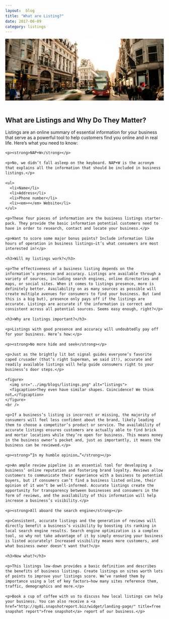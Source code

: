 ```yaml
---
layout:  blog
title: "What are Listing?"
date: 2017-06-09
category: listings
---
```


<div class="row">
  <div class="col-sm-12">
    <img src="img/blogs/whatarelistings.png" alt="what are listings" width="890px">
  </div>
</div>
<br />

<div class="row">
  <div class="col-sm-12">
    <h2>What are Listings and Why Do They Matter?</h2>
  </div>
</div>

<div class="row">
  <div class="col-sm-12">
    <p>Listings are an online summary of essential information for your business that serve as a powerful tool to help customers find you online and in real life. Here’s what you need to know:</p>

    <p><strong>NAP+W</strong></p>

    <p>No, we didn’t fall asleep on the keyboard. NAP+W is the acronym that explains all the information that should be included in business listings.</p>

    <ul>
      <li>Name</li>
      <li>Address</li>
      <li>Phone number</li>
      <li><em>+</em> Website</li>
    </ul>

    <p>These four pieces of information are the business listings starter-pack. They provide the basic information potential customers need to have in order to research, contact and locate your business.</p>

    <p>Want to score some major bonus points? Include information like hours of operation in business listings—it’s what consumers are most interested in!</p>

    <h3>Will my listings work?</h3>

    <p>The effectiveness of a business listing depends on the information’s presence and accuracy. Listings are available through a variety of sources, including search engines, online directories and maps, or social sites. When it comes to listings presence, more is definitely better. Availability on as many sources as possible will create multiple avenues for consumers to find your business. But (and this is a big but), presence only pays off if the listings are accurate. Listings are accurate if the information is correct and consistent across all potential sources. Seems easy enough, right?</p>

    <h3>Why are listings important?</h3>

    <p>Listings with good presence and accuracy will undoubtedly pay off for your business. Here’s how:</p>

    <p><strong>No more hide and seek</strong></p>

    <p>Just as the brightly lit bat signal guides everyone’s favorite caped crusader (that’s right Superman, we said it!), accurate and readily available listings will help guide consumers right to your business’s door steps.</p>

    <figure>
      <img src="../img/blogs/listings.png" alt="listings">
      <figcaption>They even have similar shapes. Coincidence? We think not…</figcaption>
    </figure>
    <br />

    <p>If a business’s listing is incorrect or missing, the majority of consumers will feel less confident about the brand, likely leading them to choose a competitor’s product or service. The availability of accurate listings ensures customers are actually able to find brick and mortar locations while they’re open for business. This means money in the business owner’s pocket and, just as importantly, it means the business can be reviewed.</p>

    <p><strong>“In my humble opinion…”</strong></p>

    <p>An ample review pipeline is an essential tool for developing a business’ online reputation and fostering brand loyalty. Reviews allow customers to communicate their experience with a business to potential buyers, but if consumers can’t find a business listed online, their opinion of it won’t be well-informed. Accurate listings create the opportunity for transparency between businesses and consumers in the form of reviews, and the availability of this information will help increase a business’s visibility.</p>

    <p><strong>All aboard the search engine</strong></p>

    <p>Consistent, accurate listings and the generation of reviews will directly benefit a business’s visibility by boosting its ranking in local search engine results. Search engine optimization is a complex tool, so why not take advantage of it by simply ensuring your business is listed accurately! Increased visibility means more customers, and what business owner doesn’t want that?</p>

    <h3>Now what?</h3>

    <p>This listings low-down provides a basic definition and describes the benefits of business listings. Create listings on sites worth lots of points to improve your listings score. We’ve ranked them by importance using a lot of key factors—how many sites reference them, traffic, demographics and more.</p>

    <p>Book a cup of coffee with us to discuss how local listings can help your business. You can also receive a <a href="http://qy8i.snapshotreport.biz/widget/landing-page/" title=free snapshot report">free snapshot</a> report of our business.</p>
  </div>
</div>
